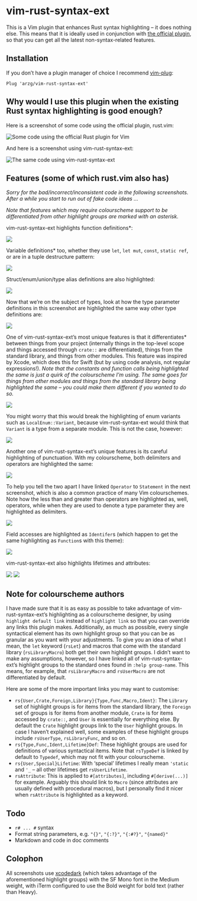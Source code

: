 # vim-rust-syntax-ext

This is a Vim plugin that enhances Rust syntax highlighting – it does nothing else. This means that it is ideally used in conjunction with [the official plugin](https://github.com/rust-lang/rust.vim), so that you can get all the latest non-syntax-related features.

## Installation

If you don’t have a plugin manager of choice I recommend [vim-plug](https://github.com/junegunn/vim-plug):

```viml
Plug 'arzg/vim-rust-syntax-ext'
```

## Why would I use this plugin when the existing Rust syntax highlighting is good enough?

Here is a screenshot of some code using the official plugin, rust.vim:

![Some code using the official Rust plugin for Vim](https://raw.githubusercontent.com/arzg/resources/master/vim-rust-syntax-ext/rust.vim.png)

And here is a screenshot using vim-rust-syntax-ext:

![The same code using vim-rust-syntax-ext](https://raw.githubusercontent.com/arzg/resources/master/vim-rust-syntax-ext/vim-rust-syntax-ext.png)

## Features (some of which rust.vim also has)

*Sorry for the bad/incorrect/inconsistent code in the following screenshots. After a while you start to run out of fake code ideas …*

*Note that features which may require colourscheme support to be differentiated from other highlight groups are marked with an asterisk.*

vim-rust-syntax-ext highlights function definitions\*:

![](https://raw.githubusercontent.com/arzg/resources/master/vim-rust-syntax-ext/FunctionDefinitions.png)

Variable definitions\* too, whether they use `let`, `let mut`, `const`, `static ref`, or are in a tuple destructure pattern:

![](https://raw.githubusercontent.com/arzg/resources/master/vim-rust-syntax-ext/IdentifierDefinitions.png)

Struct/enum/union/type alias definitions are also highlighted:

![](https://raw.githubusercontent.com/arzg/resources/master/vim-rust-syntax-ext/TypeDefinitions.png)

Now that we’re on the subject of types, look at how the type parameter definitions in this screenshot are highlighted the same way other type definitions are:

![](https://raw.githubusercontent.com/arzg/resources/master/vim-rust-syntax-ext/TypeParameters.png)

One of vim-rust-syntax-ext’s most unique features is that it differentiates\* between things from your project (internally things in the top-level scope and things accessed through `crate::` are differentiated), things from the standard library, and things from other modules. This feature was inspired by Xcode, which does this for Swift (but by using code analysis, not regular expressions!). *Note that the constants and function calls being highlighted the same is just a quirk of the colourscheme I’m using. The same goes for things from other modules and things from the standard library being highlighted the same – you could make them different if you wanted to do so.*

![](https://raw.githubusercontent.com/arzg/resources/master/vim-rust-syntax-ext/OriginOfThings.png)

You might worry that this would break the highlighting of enum variants such as `LocalEnum::Variant`, because vim-rust-syntax-ext would think that `Variant` is a type from a separate module. This is not the case, however:

![](https://raw.githubusercontent.com/arzg/resources/master/vim-rust-syntax-ext/OriginOfThingsEnums.png)

Another one of vim-rust-syntax-ext’s unique features is its careful highlighting of punctuation. With my colourscheme, both delimiters and operators are highlighted the same:

![](https://raw.githubusercontent.com/arzg/resources/master/vim-rust-syntax-ext/Punctuation.png)

To help you tell the two apart I have linked `Operator` to `Statement` in the next screenshot, which is also a common practice of many Vim colourschemes. Note how the less than and greater than operators are highlighted as, well, operators, while when they are used to denote a type parameter they are highlighted as delimiters.

![](https://raw.githubusercontent.com/arzg/resources/master/vim-rust-syntax-ext/PunctuationOtherThemes.png)

Field accesses are highlighted as `Identifer`s (which happen to get the same highlighting as `Function`s with this theme):

![](https://raw.githubusercontent.com/arzg/resources/master/vim-rust-syntax-ext/FieldAccess.png)

vim-rust-syntax-ext also highlights lifetimes and attributes:

![](https://raw.githubusercontent.com/arzg/resources/master/vim-rust-syntax-ext/Lifetimes.png)
![](https://raw.githubusercontent.com/arzg/resources/master/vim-rust-syntax-ext/Derive.png)

## Note for colourscheme authors

I have made sure that it is as easy as possible to take advantage of vim-rust-syntax-ext’s highlighting as a colourscheme designer, by using `highlight default link` instead of `highlight link` so that you can override any links this plugin makes. Additionally, as much as possible, every single syntactical element has its own highlight group so that you can be as granular as you want with your adjustments. To give you an idea of what I mean, the `let` keyword (`rsLet`) and macros that come with the standard library (`rsLibraryMacro`) both get their own highlight groups. I didn’t want to make any assumptions, however, so I have linked all of vim-rust-syntax-ext’s highlight groups to the standard ones found in `:help group-name`. This means, for example, that `rsLibraryMacro` and `rsUserMacro` are not differentiated by default.

Here are some of the more important links you may want to customise:

- `rs{User,Crate,Foreign,Library}{Type,Func,Macro,Ident}`: The `Library` set of highlight groups is for items from the standard library, the `Foreign` set of groups is for items from another module, `Crate` is for items accessed by `crate::`, and `User` is essentially for everything else. By default the `Crate` highlight groups link to the `User` highlight groups. In case I haven’t explained well, some examples of these highlight groups include `rsUserType`, `rsLibraryFunc`, and so on.
- `rs{Type,Func,Ident,Lifetime}Def`: These highlight groups are used for definitions of various syntactical items. Note that `rsTypeDef` is linked by default to `Typedef`, which may not fit with your colourscheme.
- `rs{User,Special}Lifetime`: With ‘special’ lifetimes I really mean `'static` and `'_` – all other lifetimes get `rsUserLifetime`.
- `rsAttribute`: This is applied to `#[attributes]`, including `#[derive(...)]` for example. Arguably this should link to `Macro` (since attributes are usually defined with procedural macros), but I personally find it nicer when `rsAttribute` is highlighted as a keyword.

## Todo

- `r# ... #` syntax
- Format string parameters, e.g. `"{}"`, `"{:?}"`, `"{:#?}"`, `"{named}"`
- Markdown and code in doc comments

## Colophon

All screenshots use [xcodedark](https://github.com/arzg/vim-colors-xcode) (which takes advantage of the aforementioned highlight groups) with the SF Mono font in the Medium weight, with iTerm configured to use the Bold weight for bold text (rather than Heavy).
